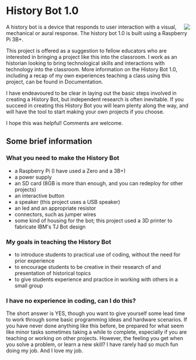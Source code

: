 # History Bot 1.0
<img align="right" src="historybotwebsite.png">

A history bot is a device that responds to user interaction with a visual, mechanical or aural response.
The history bot 1.0 is built using a Raspberry Pi 3B+.

This project is offered as a suggestion to fellow educators who are interested in bringing a project like this into the classroom.
I work as an historian looking to bring technological skills and interactions with technology into the classroom. 
More information on the History Bot 1.0, including a recap of my own experiences teaching a class using this project, can be found in Documentation.

I have endeavoured to be clear in laying out the basic steps involved in creating a History Bot, but independent research is often inevitable.
If you succeed in creating this History Bot you will learn plenty along the way, and will have the tool to start making your own projects if you choose.

I hope this was helpful! Comments are welcome. 

## Some brief information

### What you need to make the History Bot
- a Raspberry Pi (I have used a Zero and a 3B+)
- a power supply
- an SD card (8GB is more than enough, and you can redeploy for other projects)
- an interactive button
- a speaker (this project uses a USB speaker)
- an led and an appropriate resistor
- connectors, such as jumper wires
- some kind of housing for the bot; this project used a 3D printer to fabricate IBM's TJ Bot design

### My goals in teaching the History Bot
- to introduce students to practical use of coding, without the need for prior experience
- to encourage students to be creative in their research of and presentation of historical topics
- to give students experience and practice in working with others in a small group

### I have no experience in coding, can I do this?
The short answer is YES, though you want to give yourself some lead time to work through some basic programming ideas and hardware scenarios.
If you have never done anything like this before, be prepared for what seem like minor tasks sometimes taking a while to complete, especially if you are teaching or working on other projects.
However, the feeling you get when you solve a problem, or learn a new skill?
I have rarely had so much fun doing my job.
And I love my job.